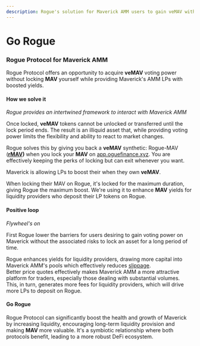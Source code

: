 ```yaml
---
description: Rogue's solution for Maverick AMM users to gain veMAV without MAV locking.
---
```


# Go Rogue

### Rogue Protocol for Maverick AMM

Rogue Protocol offers an opportunity to acquire **veMAV** voting power without locking **MAV** yourself while providing Maverick's AMM LPs with boosted yields.

#### How we solve it

_Rogue provides an intertwined framework to interact with Maverick AMM_

Once locked, **veMAV** tokens cannot be unlocked or transferred until the lock period ends. The result is an illiquid asset that, while providing voting power limits the flexibility and ability to react to market changes.

Rogue solves this by giving you back a **veMAV** synthetic: Rogue-MAV ([**rMAV**](../stake/rogue-for-mav-lockers/rmav.md)**)** when you lock your **MAV** on [app.oguefinance.xyz](https://app.roguefinance.xyz). You are effectively keeping the perks of locking but can exit whenever you want.

Maverick is allowing LPs to boost their when they own **veMAV**.

When locking their MAV on Rogue, it's locked for the maximum duration, giving Rogue the maximum boost. We're using it to enhance **MAV** yields for liquidity providers who deposit their LP tokens on Rogue.

#### Positive loop

_Flywheel's on_ &#x20;

First Rogue lower the barriers for users desiring to gain voting power on Maverick without the associated risks to lock an asset for a long period of time.

Rogue enhances yields for liquidity providers, drawing more capital into Maverick AMM's pools which effectively reduces [slippage](https://help.1inch.io/en/articles/4585109-what-is-price-impact-vs-price-slippage-in-defi). \
Better price quotes effectively makes Maverick AMM a more attractive platform for traders, especially those dealing with substantial volumes. \
This, in turn, generates more fees for liquidity providers, which will drive more LPs to deposit on Rogue.

#### Go Rogue

Rogue Protocol can significantly boost the health and growth of Maverick by increasing liquidity, encouraging long-term liquidity provision and making **MAV** more valuable. It's a symbiotic relationship where both protocols benefit, leading to a more robust DeFi ecosystem.
